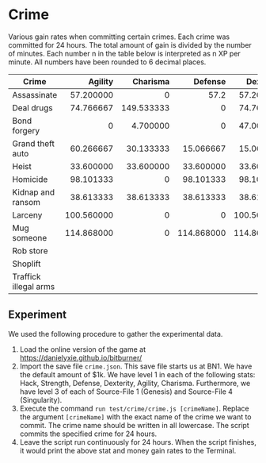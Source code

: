 # Crime

Various gain rates when committing certain crimes.  Each crime was committed
for 24 hours.  The total amount of gain is divided by the number of minutes.
Each number n in the table below is interpreted as n XP per minute.  All
numbers have been rounded to 6 decimal places.

| Crime                 | Agility    | Charisma   | Defense    | Dexterity  | Hack      | Karma      | Money      | Strength  |
|-----------------------|-----------:|-----------:|-----------:|-----------:|----------:|-----------:|-----------:|----------:|
| Assassinate           | 57.200000  | 0          | 57.2       | 57.200000  | 0         | -0.744792  | 501333.33  | 57.2      |
| Deal drugs            | 74.766667  | 149.533333 | 0          | 74.766667  | 0         | -2.920573  | 889066.67  | 0         |
| Bond forgery          | 0          | 4.700000   | 0          | 47.000000  | 31.333333 | -0.012240  | 556000.00  | 0         |
| Grand theft auto      | 60.266667  | 30.133333  | 15.066667  | 15.066667  | 0         | -1.471354  | 291555.56  | 15.066667 |
| Heist                 | 33.600000  | 33.600000  | 33.600000  | 33.600000  | 33.600000 | -0.437500  | 853333.33  | 33.600000 |
| Homicide              | 98.101333  | 0          | 98.101333  | 98.101333  | 0         | -57.481250 | 1087520.00 | 98.101333 |
| Kidnap and ransom     | 38.613333  | 38.613333  | 38.613333  | 38.613333  | 0         | -1.131250  | 390400.00  | 38.613333 |
| Larceny               | 100.560000 | 0          | 0          | 100.560000 | 75.420000 | -0.982031  | 666311.11  | 0         |
| Mug someone           | 114.868000 | 0          | 114.868000 | 114.868000 | 0         | -3.739193  | 688544.00  | 114.86800 |
| Rob store             |            |            |            |            |           |            |            |           |
| Shoplift              |            |            |            |            |           |            |            |           |
| Traffick illegal arms |            |            |            |            |           |            |            |           |

## Experiment

We used the following procedure to gather the experimental data.

1. Load the online version of the game at https://danielyxie.github.io/bitburner/
1. Import the save file `crime.json`.  This save file starts us at BN1.  We
   have the default amount of $1k.  We have level 1 in each of the following
   stats: Hack, Strength, Defense, Dexterity, Agility, Charisma.  Furthermore,
   we have level 3 of each of Source-File 1 (Genesis) and Source-File 4
   (Singularity).
1. Execute the command `run test/crime/crime.js [crimeName]`.  Replace the
   argument `[crimeName]` with the exact name of the crime we want to commit.
   The crime name should be written in all lowercase.  The script commits the
   specified crime for 24 hours.
1. Leave the script run continuously for 24 hours.  When the script finishes,
   it would print the above stat and money gain rates to the Terminal.
